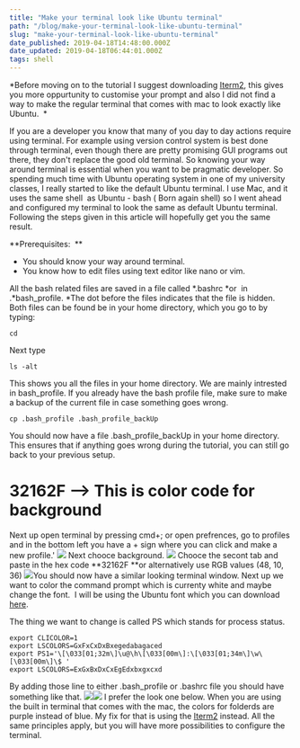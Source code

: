 ```yaml
---
title: "Make your terminal look like Ubuntu terminal"
path: "/blog/make-your-terminal-look-like-ubuntu-terminal"
slug: "make-your-terminal-look-like-ubuntu-terminal"
date_published: 2019-04-18T14:48:00.000Z
date_updated: 2019-04-18T06:44:01.000Z
tags: shell
---
```


*Before moving on to the tutorial I suggest downloading [Iterm2](https://www.iterm2.com/), this gives you more oppurtunity to customise your prompt and also I did not find a way to make the regular terminal that comes with mac to look exactly like Ubuntu.  *

 If you are a developer you know that many of you day to day actions require using terminal. For example using version control system is best done through terminal, even though there are pretty promising GUI programs out there, they don't replace the good old terminal. So knowing your way around terminal is essential when you want to be pragmatic developer. So spending much time with Ubuntu operating system in one of my university classes, I really started to like the default Ubuntu terminal. I use Mac, and it uses the same shell  as Ubuntu - bash ( Born again shell) so I went ahead and configured my terminal to look the same as default Ubuntu terminal. Following the steps given in this article will hopefully get you the same result.

**Prerequisites:  **

- You should know your way around terminal.
- You know how to edit files using text editor like nano or vim.

All the bash related files are saved in a file called *.bashrc *or  in .*bash_profile. *The dot before the files indicates that the file is hidden. Both files can be found be in your home directory, which you go to by typing:

    cd
    

Next type 

    ls -alt

This shows you all the files in your home directory. We are mainly intrested in bash_profile. If you already have the bash profile file, make sure to make a backup of the current file in case something goes wrong. 

    cp .bash_profile .bash_profile_backUp
    

You should now have a file .bash_profile_backUp in your home directory. This ensures that if anything goes wrong during the tutorial, you can still go back to your previous setup.

# 32162F --> This is color code for background

Next up open terminal by pressing cmd+; or open prefrences, go to profiles and in the bottom left you have a + sign where you can click and make a new profile.'
![](/content/images/2019/03/Screen-Shot-2019-03-21-at-16.10.47.png)
Next chooce background. 
![](/content/images/2019/03/Screen-Shot-2019-03-21-at-16.13.15.png)
Chooce the secont tab and paste in the hex code **32162F **or alternatively use RGB values (48, 10, 36)
![](/content/images/2019/03/Screen-Shot-2019-03-21-at-16.16.27.png)You should now have a similar looking terminal window.
Next up we want to color the command prompt which is currenty white and maybe change the font.  I will be using the Ubuntu font which you can download [here](https://www.fontsquirrel.com/fonts/ubuntu).

The thing we want to change is called PS which stands for process status.

    export CLICOLOR=1
    export LSCOLORS=GxFxCxDxBxegedabagaced
    export PS1='\[\033[01;32m\]\u@\h\[\033[00m\]:\[\033[01;34m\]\w\[\033[00m\]\$ '
    export LSCOLORS=ExGxBxDxCxEgEdxbxgxcxd
    

By adding those line to either .bash_profile or .bashrc file you should have something like that.
![](/content/images/2019/03/image.png)![](/content/images/2019/03/image-1.png)
I prefer the look one below. When you are using the built in terminal that comes with the mac, the colors for folderds are purple instead of blue. My fix for that is using the [Iterm2](https://www.iterm2.com/) instead. All the same principles apply, but you will have more possibilities to configure the terminal.  




